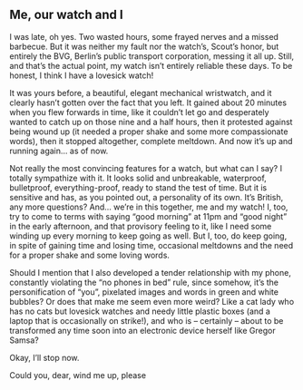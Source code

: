 ## Me, our watch and I

I was late, oh yes. Two wasted hours, some frayed nerves and a missed barbecue. But it was neither my fault nor the watch’s, Scout’s honor, but entirely the BVG, Berlin’s public transport corporation, messing it all up. 
Still, and that’s the actual point, my watch isn’t entirely reliable these days. To be honest, I think I have a lovesick watch! 

It was yours before, a beautiful, elegant mechanical wristwatch, and it clearly hasn’t gotten over the fact that you left. It gained about 20 minutes when you flew forwards in time, like it couldn’t let go and desperately wanted to catch up on those nine and a half hours, then it protested against being wound up (it needed a proper shake and some more compassionate words), then it stopped altogether, complete meltdown. And now it’s up and running again… as of now.

Not really the most convincing features for a watch, but what can I say? I totally sympathize with it. It looks solid and unbreakable, waterproof, bulletproof, everything-proof, ready to stand the test of time. But it is sensitive and has, as you pointed out, a personality of its own. It’s British, any more questions?
And… we’re in this together, me and my watch! I, too, try to come to terms with saying “good morning” at 11pm and “good night” in the early afternoon, and that provisory feeling to it, like I need some winding up every morning to keep going as well. But I, too, do keep going, in spite of gaining time and losing time, occasional meltdowns and the need for a proper shake and some loving words. 

Should I mention that I also developed a tender relationship with my phone, constantly violating the “no phones in bed” rule, since somehow, it’s the personification of “you”, pixelated images and words in green and white bubbles? Or does that make me seem even more weird? Like a cat lady who has no cats but lovesick watches and needy little plastic boxes (and a laptop that is occasionally on strike!), and who is – certainly – about to be transformed any time soon into an electronic device herself like Gregor Samsa? 

Okay, I’ll stop now. 

Could you, dear, wind me up, please
